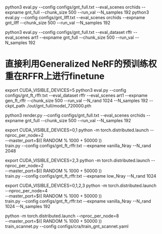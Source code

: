 python3 eval.py --config configs/gnt_full.txt --eval_scenes orchids --expname gnt_full --chunk_size 500 --run_val --N_samples 192
python3 eval.py --config configs/gnt_llff.txt --eval_scenes orchids --expname gnt_llff --chunk_size 500 --run_val --N_samples 192

python3 eval.py --config configs/gnt_full.txt --eval_dataset rffr --eval_scenes art1 --expname gnt_full --chunk_size 500 --run_val --N_samples 192

# 直接利用Generalized NeRF的预训练权重在RFFR上进行finetune
export CUDA_VISIBLE_DEVICES=5
python3 eval.py --config configs/gnt_ft_rffr.txt --eval_dataset rffr --eval_scenes art1 --expname gen_ft_rffr --chunk_size 500 --run_val --N_rand 1024 --N_samples 192 --ckpt_path ./out/gnt_full/model_720000.pth



python3 render.py --config configs/gnt_full.txt --eval_scenes orchids --expname gnt_full --chunk_size 500 --run_val --N_samples 192

export CUDA_VISIBLE_DEVICES=0,1
python -m torch.distributed.launch --nproc_per_node=2 \
       --master_port=$(( RANDOM % 1000 + 50000 )) \
       train.py --config configs/gnt_ft_rffr.txt --expname vanilla_Nray --N_rand 2048


export CUDA_VISIBLE_DEVICES=2,3
python -m torch.distributed.launch --nproc_per_node=2 \
       --master_port=$(( RANDOM % 1000 + 50000 )) \
       train.py --config configs/gnt_ft_rffr.txt --expname low_Nray --N_rand 1024

export CUDA_VISIBLE_DEVICES=0,1,2,3
python -m torch.distributed.launch --nproc_per_node=4 \
       --master_port=$(( RANDOM % 1000 + 50000 )) \
       train.py --config configs/gnt_ft_rffr.txt --expname vanilla_Nray --N_rand 1024 --N_samples 192


python -m torch.distributed.launch --nproc_per_node=8 \
       --master_port=$(( RANDOM % 1000 + 50000 )) \
       train_scannet.py --config configs/cra/train_gnt_scannet.yaml
